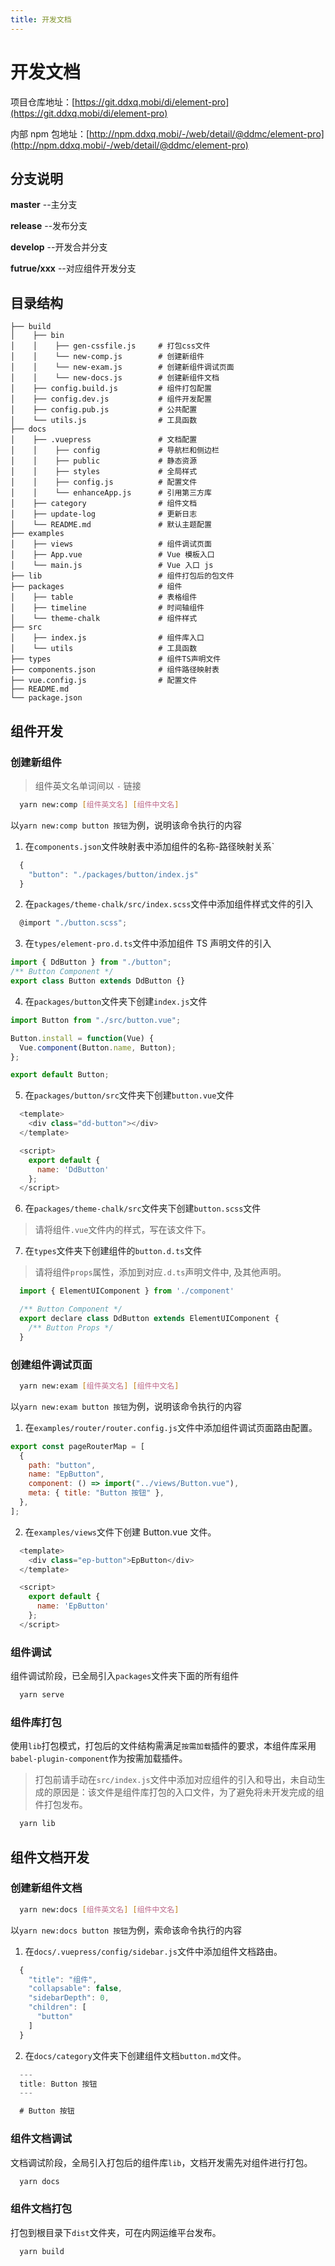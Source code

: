 ```yaml
---
title: 开发文档
---
```


# 开发文档

项目仓库地址：[https://git.ddxq.mobi/di/element-pro](https://git.ddxq.mobi/di/element-pro)

内部 npm 包地址：[http://npm.ddxq.mobi/-/web/detail/@ddmc/element-pro](http://npm.ddxq.mobi/-/web/detail/@ddmc/element-pro)

## 分支说明

**master** --主分支

**release** --发布分支

**develop** --开发合并分支

**futrue/xxx** --对应组件开发分支

## 目录结构

```
├── build
│    ├── bin
│    │    ├── gen-cssfile.js     # 打包css文件
│    │    └── new-comp.js        # 创建新组件
│    │    └── new-exam.js        # 创建新组件调试页面
│    │    └── new-docs.js        # 创建新组件文档
│    ├── config.build.js         # 组件打包配置
│    ├── config.dev.js           # 组件开发配置
│    ├── config.pub.js           # 公共配置
│    └── utils.js                # 工具函数
├── docs
│    ├── .vuepress               # 文档配置
│    │    ├── config             # 导航栏和侧边栏
│    │    ├── public             # 静态资源
│    │    ├── styles             # 全局样式
│    │    ├── config.js          # 配置文件
│    │    └── enhanceApp.js      # 引用第三方库
│    ├── category                # 组件文档
│    ├── update-log              # 更新日志
│    └── README.md               # 默认主题配置
├── examples
│    ├── views                   # 组件调试页面
│    ├── App.vue                 # Vue 模板入口
│    └── main.js                 # Vue 入口 js
├── lib                          # 组件打包后的包文件
├── packages                     # 组件
│    ├── table                   # 表格组件
│    ├── timeline                # 时间轴组件
│    └── theme-chalk             # 组件样式
├── src
│    ├── index.js                # 组件库入口
│    └── utils                   # 工具函数
├── types                        # 组件TS声明文件
├── components.json              # 组件路径映射表
├── vue.config.js                # 配置文件
├── README.md
└── package.json
```

## 组件开发

### 创建新组件

> 组件英文名单词间以 `-` 链接

```bash
  yarn new:comp [组件英文名] [组件中文名]
```

以`yarn new:comp button 按钮`为例，说明该命令执行的内容

1. 在`components.json`文件映射表中添加组件的名称-路径映射关系`

```javascript
  {
    "button": "./packages/button/index.js"
  }
```

2. 在`packages/theme-chalk/src/index.scss`文件中添加组件样式文件的引入

```javascript
  @import "./button.scss";
```

3. 在`types/element-pro.d.ts`文件中添加组件 TS 声明文件的引入

```javascript
import { DdButton } from "./button";
/** Button Component */
export class Button extends DdButton {}
```

4. 在`packages/button`文件夹下创建`index.js`文件

```javascript
import Button from "./src/button.vue";

Button.install = function(Vue) {
  Vue.component(Button.name, Button);
};

export default Button;
```

5. 在`packages/button/src`文件夹下创建`button.vue`文件

```javascript
  <template>
    <div class="dd-button"></div>
  </template>

  <script>
    export default {
      name: 'DdButton'
    };
  </script>
```

6. 在`packages/theme-chalk/src`文件夹下创建`button.scss`文件

> 请将组件`.vue`文件内的样式，写在该文件下。

7. 在`types`文件夹下创建组件的`button.d.ts`文件

> 请将组件`props`属性，添加到对应`.d.ts`声明文件中, 及其他声明。

```javascript
  import { ElementUIComponent } from './component'

  /** Button Component */
  export declare class DdButton extends ElementUIComponent {
    /** Button Props */
  }
```

### 创建组件调试页面

```bash
  yarn new:exam [组件英文名] [组件中文名]
```

以`yarn new:exam button 按钮`为例，说明该命令执行的内容

1. 在`examples/router/router.config.js`文件中添加组件调试页面路由配置。

```javascript
export const pageRouterMap = [
  {
    path: "button",
    name: "EpButton",
    component: () => import("../views/Button.vue"),
    meta: { title: "Button 按钮" },
  },
];
```

2. 在`examples/views`文件下创建 Button.vue 文件。

```javascript
  <template>
    <div class="ep-button">EpButton</div>
  </template>

  <script>
    export default {
      name: 'EpButton'
    };
  </script>
```

### 组件调试

组件调试阶段，已全局引入`packages`文件夹下面的所有组件

```bash
  yarn serve
```

### 组件库打包

使用`lib`打包模式，打包后的文件结构需满足`按需加载`插件的要求，本组件库采用`babel-plugin-component`作为按需加载插件。

> 打包前请手动在`src/index.js`文件中添加对应组件的引入和导出，未自动生成的原因是：该文件是组件库打包的入口文件，为了避免将未开发完成的组件打包发布。

```bash
  yarn lib
```

## 组件文档开发

### 创建新组件文档

```bash
  yarn new:docs [组件英文名] [组件中文名]
```

以`yarn new:docs button 按钮`为例，索命该命令执行的内容

1. 在`docs/.vuepress/config/sidebar.js`文件中添加组件文档路由。

```javascript
  {
    "title": "组件",
    "collapsable": false,
    "sidebarDepth": 0,
    "children": [
      "button"
    ]
  }
```

2. 在`docs/category`文件夹下创建组件文档`button.md`文件。

```javascript
  ---
  title: Button 按钮
  ---

  # Button 按钮
```

### 组件文档调试

文档调试阶段，全局引入打包后的组件库`lib`，文档开发需先对组件进行打包。

```bash
  yarn docs
```

### 组件文档打包

打包到根目录下`dist`文件夹，可在内网运维平台发布。

```bash
  yarn build
```
